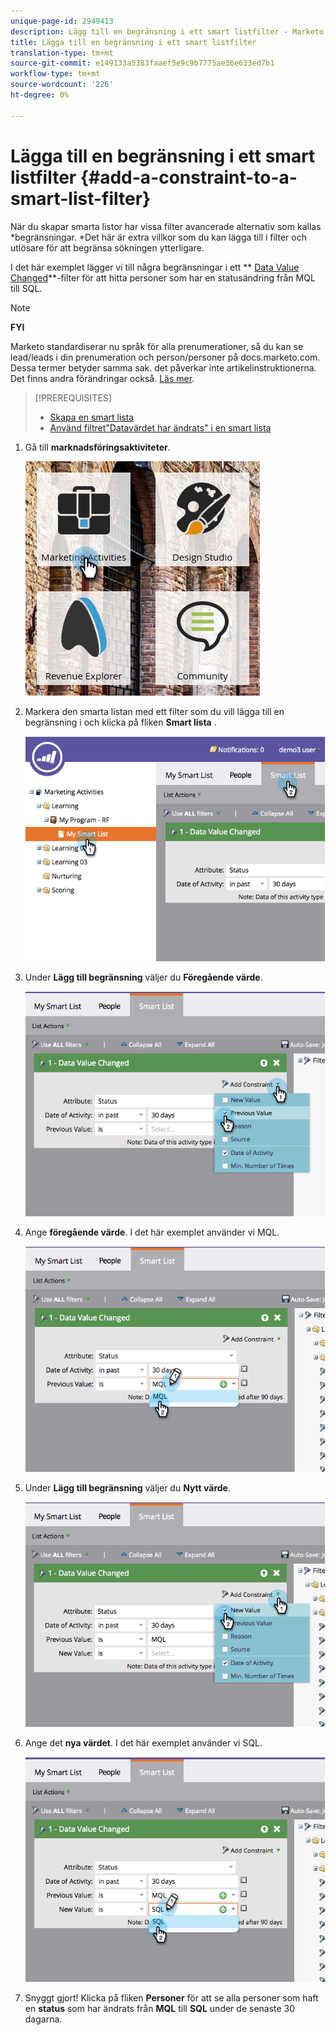 ```yaml
---
unique-page-id: 2949413
description: Lägg till en begränsning i ett smart listfilter - Marketo Docs - Produktdokumentation
title: Lägga till en begränsning i ett smart listfilter
translation-type: tm+mt
source-git-commit: e149133a5383faaef5e9c9b7775ae36e633ed7b1
workflow-type: tm+mt
source-wordcount: '226'
ht-degree: 0%

---
```



# Lägga till en begränsning i ett smart listfilter {#add-a-constraint-to-a-smart-list-filter}

När du skapar smarta listor har vissa filter avancerade alternativ som kallas *begränsningar. *Det här är extra villkor som du kan lägga till i filter och utlösare för att begränsa sökningen ytterligare.

I det här exemplet lägger vi till några begränsningar i ett ** [Data Value Changed](../../../../product-docs/core-marketo-concepts/smart-campaigns/flow-actions/change-data-value.md)**-filter för att hitta personer som har en statusändring från MQL till SQL.

>[!NOTE]
>
>**FYI**
>
>Marketo standardiserar nu språk för alla prenumerationer, så du kan se lead/leads i din prenumeration och person/personer på docs.marketo.com. Dessa termer betyder samma sak. det påverkar inte artikelinstruktionerna. Det finns andra förändringar också. [Läs mer](http://docs.marketo.com/display/DOCS/Updates+to+Marketo+Terminology).

>[!PREREQUISITES]
>
>* [Skapa en smart lista](../../../../product-docs/core-marketo-concepts/smart-lists-and-static-lists/creating-a-smart-list/create-a-smart-list.md)
>* [Använd filtret&quot;Datavärdet har ändrats&quot; i en smart lista](use-the-data-value-changed-filter-in-a-smart-list.md)

>



1. Gå till **marknadsföringsaktiviteter**.

   ![](assets/ma-1.png)

1. Markera den smarta listan med ett filter som du vill lägga till en begränsning i och klicka på fliken **Smart lista** .

   ![](assets/two-3.png)

1. Under **Lägg till begränsning** väljer du **Föregående värde**.

   ![](assets/three-3.png)

1. Ange **föregående värde**. I det här exemplet använder vi MQL.

   ![](assets/four-2.png)

1. Under **Lägg till begränsning** väljer du **Nytt värde**.

   ![](assets/five.png)

1. Ange det **nya värdet**. I det här exemplet använder vi SQL.

   ![](assets/six.png)

1. Snyggt gjort! Klicka på fliken **Personer** för att se alla personer som haft en **status** som har ändrats från **MQL** till **SQL** under de senaste 30 dagarna.


